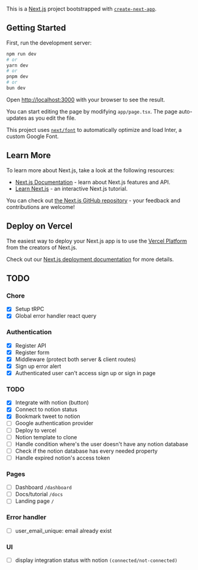 This is a [Next.js](https://nextjs.org/) project bootstrapped with [`create-next-app`](https://github.com/vercel/next.js/tree/canary/packages/create-next-app).

## Getting Started

First, run the development server:

```bash
npm run dev
# or
yarn dev
# or
pnpm dev
# or
bun dev
```

Open [http://localhost:3000](http://localhost:3000) with your browser to see the result.

You can start editing the page by modifying `app/page.tsx`. The page auto-updates as you edit the file.

This project uses [`next/font`](https://nextjs.org/docs/basic-features/font-optimization) to automatically optimize and load Inter, a custom Google Font.

## Learn More

To learn more about Next.js, take a look at the following resources:

- [Next.js Documentation](https://nextjs.org/docs) - learn about Next.js features and API.
- [Learn Next.js](https://nextjs.org/learn) - an interactive Next.js tutorial.

You can check out [the Next.js GitHub repository](https://github.com/vercel/next.js/) - your feedback and contributions are welcome!

## Deploy on Vercel

The easiest way to deploy your Next.js app is to use the [Vercel Platform](https://vercel.com/new?utm_medium=default-template&filter=next.js&utm_source=create-next-app&utm_campaign=create-next-app-readme) from the creators of Next.js.

Check out our [Next.js deployment documentation](https://nextjs.org/docs/deployment) for more details.

## TODO

### Chore

- [x] Setup tRPC
- [x] Global error handler react query

### Authentication

- [x] Register API
- [x] Register form
- [x] Middleware (protect both server & client routes)
- [x] Sign up error alert
- [x] Authenticated user can't access sign up or sign in page

### TODO

- [x] Integrate with notion (button)
- [x] Connect to notion status
- [x] Bookmark tweet to notion
- [ ] Google authentication provider
- [ ] Deploy to vercel
- [ ] Notion template to clone
- [ ] Handle condition where's the user doesn't have any notion database
- [ ] Check if the notion database has every needed property
- [ ] Handle expired notion's access token

### Pages

- [ ] Dashboard `/dashboard`
- [ ] Docs/tutorial `/docs`
- [ ] Landing page `/`

### Error handler

- [ ] user_email_unique: email already exist

### UI

- [ ] display integration status with notion `(connected/not-connected)`

